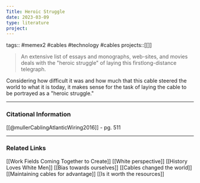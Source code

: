 ```yaml
---
Title: Heroic Struggle
date: 2023-03-09
type: literature
project:
---
```

tags:: #memex2 #cables #technology #cables
projects::[[]]

> An extensive list of essays and monographs, web-sites, and movies deals with the "heroic struggle" of laying this firstlong-distance telegraph.

Considering how difficult it was and how much that this cable steered the world to what it is today, it makes sense for the task of laying the cable to be portrayed as a "heroic struggle."

---
### Citational Information

[[@mullerCablingAtlanticWiring2016]] - pg. 511

---

### Related Links

[[Work Fields Coming Together to Create]]
[[White perspective]]
[[History Loves White Men]]
[[Bias towards ourselves]]
[[Cables changed the world]]
[[Maintaining cables for advantage]]
[[Is it worth the resources]]